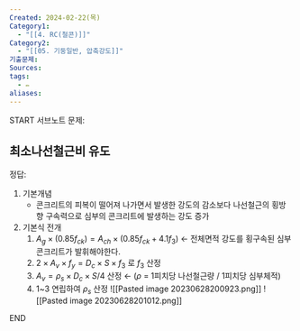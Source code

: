 ```yaml
---
Created: 2024-02-22(목)
Category1:
  - "[[4. RC(철콘)]]"
Category2:
  - "[[05. 기둥일반, 압축강도]]"
기출문제: 
Sources: 
tags:
  - ✏️
aliases:
---
```

START
서브노트
문제:  
## 최소나선철근비 유도 

정답: 

1. 기본개념
	- 콘크리트의 피복이 떨어져 나가면서 발생한 강도의 감소보다 나선철근의 횡방향 구속력으로 심부의 콘크리트에 발생하는 강도 증가
2. 기본식 전개
	1. $A_g × (0.85f_{ck}) = A_{ch}×(0.85f_{ck}+4.1f_3)$ ← 전체면적 강도를 횡구속된 심부콘크리트가 발휘해야한다.
	2. $2×A_v × f_y = D_c × S × f_3$ 로 $f_3$ 산정
	3. $A_v = \rho_s × D_c × S / 4$ 산정 ← ($\rho$ = 1피치당 나선철근량 / 1피치당 심부체적) 
	4. 1~3 연립하여 $\rho_s$ 산정
![[Pasted image 20230628200923.png]]
![[Pasted image 20230628201012.png]]
<!--ID: 1687954201744-->
END

